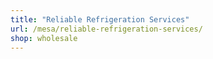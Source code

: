 ```yaml
---
title: "Reliable Refrigeration Services"
url: /mesa/reliable-refrigeration-services/
shop: wholesale
---
```

